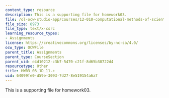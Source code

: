 ```yaml
---
content_type: resource
description: This is a supporting file for homework03.
file: /ol-ocw-studio-app/courses/12-010-computational-methods-of-scientific-programming-fall-2011/64099fe0d59e30937d278e519154a6a7_HW03_03_1D_11.c
file_size: 8973
file_type: text/x-csrc
learning_resource_types:
- Assignments
license: https://creativecommons.org/licenses/by-nc-sa/4.0/
ocw_type: OCWFile
parent_title: Assignments
parent_type: CourseSection
parent_uid: e4d10212-c3b7-5470-c21f-8d65b30722d4
resourcetype: Other
title: HW03_03_1D_11.c
uid: 64099fe0-d59e-3093-7d27-8e519154a6a7
---
```

This is a supporting file for homework03.
